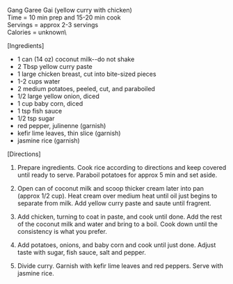 Gang Garee Gai (yellow curry with chicken) \
Time = 10 min prep and 15-20 min cook\
Servings = approx 2-3 servings\
Calories = unknown\

[Ingredients]
- 1 can (14 oz) coconut milk--do not shake
- 2 Tbsp yellow curry paste
- 1 large chicken breast, cut into bite-sized pieces
- 1-2 cups water
- 2 medium potatoes, peeled, cut, and paraboiled
- 1/2 large yellow onion, diced
- 1 cup baby corn, diced
- 1 tsp fish sauce
- 1/2 tsp sugar
- red pepper, julinenne (garnish)
- kefir lime leaves, thin slice (garnish)
- jasmine rice (garnish)

[Directions]

1. Prepare ingredients. Cook rice according to directions and keep covered until ready to serve. Paraboil potatoes for approx 5 min and set aside. 

2. Open can of coconut milk and scoop thicker cream later into pan (approx 1/2 cup). Heat cream over medium heat until oil just begins to separate from milk. Add yellow curry paste and saute until fragrent. 

3. Add chicken, turning to coat in paste, and cook until done. Add the rest of the coconut milk and water and bring to a boil. Cook down until the consistency is what you prefer. 

4. Add potatoes, onions, and baby corn and cook until just done. Adjust taste with sugar, fish sauce, salt and pepper. 

5. Divide curry. Garnish with kefir lime leaves and red peppers. Serve with jasmine rice. 